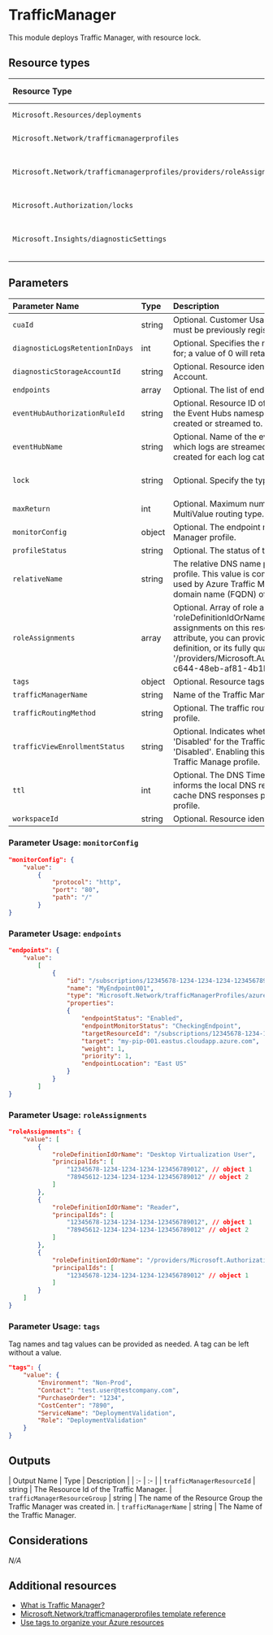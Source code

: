 # TrafficManager

This module deploys Traffic Manager, with resource lock.

## Resource types

| Resource Type | Api Version |
| :-- | :-- |
| `Microsoft.Resources/deployments` | 2021-04-01 |
| `Microsoft.Network/trafficmanagerprofiles` | 2018-08-01 |
| `Microsoft.Network/trafficmanagerprofiles/providers/roleAssignments` | 2018-09-01-preview |
| `Microsoft.Authorization/locks` | 2016-09-01 |
| `Microsoft.Insights/diagnosticSettings` | 2017-05-01-preview |

## Parameters

| Parameter Name | Type | Description | DefaultValue | Possible values |
| :-- | :-- | :-- | :-- | :-- |
| `cuaId` | string | Optional. Customer Usage Attribution id (GUID). This GUID must be previously registered |  |  |
| `diagnosticLogsRetentionInDays` | int | Optional. Specifies the number of days that logs will be kept for; a value of 0 will retain data indefinitely. | 365 |  |
| `diagnosticStorageAccountId` | string | Optional. Resource identifier of the Diagnostic Storage Account. |  |  |
| `endpoints` | array | Optional. The list of endpoints in the Traffic Manager profile. | System.Object[] |  |
| `eventHubAuthorizationRuleId` | string | Optional. Resource ID of the event hub authorization rule for the Event Hubs namespace in which the event hub should be created or streamed to. |  |  |
| `eventHubName` | string | Optional. Name of the event hub within the namespace to which logs are streamed. Without this, an event hub is created for each log category. |  |  |
| `lock` | string | Optional. Specify the type of lock. | 'NotSpecified' | 'CanNotDelete', 'NotSpecified', 'ReadOnly' |
| `maxReturn` | int | Optional. Maximum number of endpoints to be returned for MultiValue routing type. | 1 | |
| `monitorConfig` | object | Optional. The endpoint monitoring settings of the Traffic Manager profile. | protocol=http; port=80; path=/ |  |
| `profileStatus` | string | Optional. The status of the Traffic Manager profile. | Enabled | System.Object[] |
| `relativeName` | string | The relative DNS name provided by this Traffic Manager profile. This value is combined with the DNS domain name used by Azure Traffic Manager to form the fully-qualified domain name (FQDN) of the profile. |  |  |
| `roleAssignments` | array | Optional. Array of role assignment objects that contain the 'roleDefinitionIdOrName' and 'principalId' to define RBAC role assignments on this resource. In the roleDefinitionIdOrName attribute, you can provide either the display name of the role definition, or its fully qualified ID in the following format: '/providers/Microsoft.Authorization/roleDefinitions/c2f4ef07-c644-48eb-af81-4b1b4947fb11' | System.Object[] |  |
| `tags` | object | Optional. Resource tags. |  |  |
| `trafficManagerName` | string | Name of the Traffic Manager |  |  |
| `trafficRoutingMethod` | string | Optional. The traffic routing method of the Traffic Manager profile. | Performance | System.Object[] |
| `trafficViewEnrollmentStatus` | string | Optional. Indicates whether Traffic View is 'Enabled' or 'Disabled' for the Traffic Manager profile. Null, indicates 'Disabled'. Enabling this feature will increase the cost of the Traffic Manage profile. | Disabled | System.Object[] |
| `ttl` | int | Optional. The DNS Time-To-Live (TTL), in seconds. This informs the local DNS resolvers and DNS clients how long to cache DNS responses provided by this Traffic Manager profile. | 60 |  |
| `workspaceId` | string | Optional. Resource identifier of Log Analytics. |  |  |


### Parameter Usage: `monitorConfig`

```json
"monitorConfig": {
    "value":
        {
            "protocol": "http",
            "port": "80",
            "path": "/"
        }
}
```

### Parameter Usage: `endpoints`

```json
"endpoints": {
    "value":
        [
            {
                "id": "/subscriptions/12345678-1234-1234-1234-123456789012/resourceGroups/<rgname>/providers/Microsoft.Network/trafficManagerProfiles/<tmname>/azureEndpoints/<endpointname>",
                "name": "MyEndpoint001",
                "type": "Microsoft.Network/trafficManagerProfiles/azureEndpoints",
                "properties":
                {
                    "endpointStatus": "Enabled",
                    "endpointMonitorStatus": "CheckingEndpoint",
                    "targetResourceId": "/subscriptions/12345678-1234-1234-1234-123456789012/resourceGroups/<rgname>/providers/Microsoft.Network/publicIPAddresses/<pipname>",
                    "target": "my-pip-001.eastus.cloudapp.azure.com",
                    "weight": 1,
                    "priority": 1,
                    "endpointLocation": "East US"
                }
            }
        ]
}
```

### Parameter Usage: `roleAssignments`

```json
"roleAssignments": {
    "value": [
        {
            "roleDefinitionIdOrName": "Desktop Virtualization User",
            "principalIds": [
                "12345678-1234-1234-1234-123456789012", // object 1
                "78945612-1234-1234-1234-123456789012" // object 2
            ]
        },
        {
            "roleDefinitionIdOrName": "Reader",
            "principalIds": [
                "12345678-1234-1234-1234-123456789012", // object 1
                "78945612-1234-1234-1234-123456789012" // object 2
            ]
        },
        {
            "roleDefinitionIdOrName": "/providers/Microsoft.Authorization/roleDefinitions/c2f4ef07-c644-48eb-af81-4b1b4947fb11",
            "principalIds": [
                "12345678-1234-1234-1234-123456789012" // object 1
            ]
        }
    ]
}
```

### Parameter Usage: `tags`

Tag names and tag values can be provided as needed. A tag can be left without a value.

```json
"tags": {
    "value": {
        "Environment": "Non-Prod",
        "Contact": "test.user@testcompany.com",
        "PurchaseOrder": "1234",
        "CostCenter": "7890",
        "ServiceName": "DeploymentValidation",
        "Role": "DeploymentValidation"
    }
}
```
## Outputs

| Output Name | Type | Description |
| :-          | :-          |
| `trafficManagerResourceId` | string | The Resource Id of the Traffic Manager.
| `trafficManagerResourceGroup` | string | The name of the Resource Group the Traffic Manager was created in.
| `trafficManagerName` | string | The Name of the Traffic Manager.

## Considerations

*N/A*

## Additional resources

- [What is Traffic Manager?](https://docs.microsoft.com/en-us/azure/traffic-manager/traffic-manager-overview)
- [Microsoft.Network/trafficmanagerprofiles template reference](https://docs.microsoft.com/en-us/azure/templates/microsoft.network/2018-08-01/trafficmanagerprofiles)
- [Use tags to organize your Azure resources](https://docs.microsoft.com/en-us/azure/azure-resource-manager/resource-group-using-tags)
